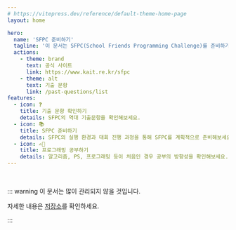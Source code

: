 ```yaml
---
# https://vitepress.dev/reference/default-theme-home-page
layout: home

hero:
  name: 'SFPC 준비하기'
  tagline: '이 문서는 SFPC(School Friends Programming Challenge)를 준비하기 위한 문서입니다.'
  actions:
    - theme: brand
      text: 공식 사이트
      link: https://www.kait.re.kr/sfpc
    - theme: alt
      text: 기출 문항
      link: /past-questions/list
features:
  - icon: ❓
    title: 기출 문항 확인하기
    details: SFPC의 역대 기출문항을 확인해보세요.
  - icon: 📚
    title: SFPC 준비하기
    details: SFPC의 실행 환경과 대회 진행 과정을 통해 SFPC를 계획적으로 준비해보세요.
  - icon: ✍🏻
    title: 프로그래밍 공부하기
    details: 알고리즘, PS, 프로그래밍 등이 처음인 경우 공부의 방향성을 확인해보세요.
---
```


<br />

<div style="max-width: 1152px; margin: auto;">

::: warning 이 문서는 많이 관리되지 않을 것입니다.

자세한 내용은 [저장소](https://github.com/FennecFoxSW/prepare-sfpc-docs)를 확인하세요.

:::

</div>
